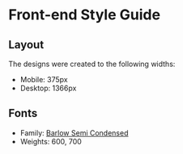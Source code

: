 # Front-end Style Guide

## Layout

The designs were created to the following widths:

- Mobile: 375px
- Desktop: 1366px

## Fonts

- Family: [Barlow Semi Condensed](https://fonts.google.com/specimen/Barlow+Semi+Condensed)
- Weights: 600, 700
